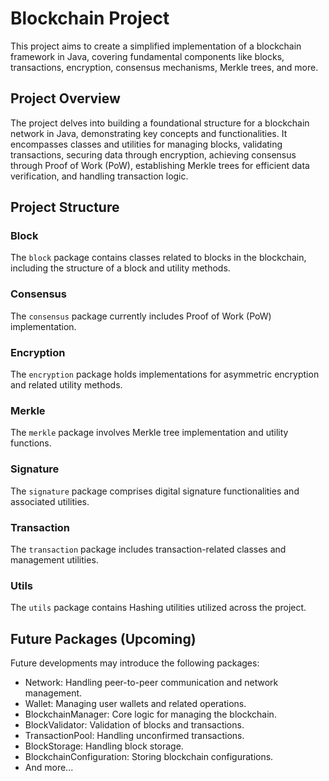 # Blockchain Project

This project aims to create a simplified implementation of a blockchain framework in Java, covering fundamental components like blocks, transactions, encryption, consensus mechanisms, Merkle trees, and more.

## Project Overview

The project delves into building a foundational structure for a blockchain network in Java, demonstrating key concepts and functionalities. It encompasses classes and utilities for managing blocks, validating transactions, securing data through encryption, achieving consensus through Proof of Work (PoW), establishing Merkle trees for efficient data verification, and handling transaction logic.

## Project Structure
### Block
The `block` package contains classes related to blocks in the blockchain, including the structure of a block and utility methods.

### Consensus
The `consensus` package currently includes Proof of Work (PoW) implementation.

### Encryption
The `encryption` package holds implementations for asymmetric encryption and related utility methods.

### Merkle
The `merkle` package involves Merkle tree implementation and utility functions.

### Signature
The `signature` package comprises digital signature functionalities and associated utilities.

### Transaction
The `transaction` package includes transaction-related classes and management utilities.

### Utils
The `utils` package contains Hashing utilities utilized across the project.

## Future Packages (Upcoming)

Future developments may introduce the following packages:

- Network: Handling peer-to-peer communication and network management.
- Wallet: Managing user wallets and related operations.
- BlockchainManager: Core logic for managing the blockchain.
- BlockValidator: Validation of blocks and transactions.
- TransactionPool: Handling unconfirmed transactions.
- BlockStorage: Handling block storage.
- BlockchainConfiguration: Storing blockchain configurations.
- And more...

